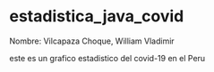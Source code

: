 # estadistica_java_covid
Nombre: Vilcapaza Choque, William Vladimir

este es un grafico estadistico del covid-19 en el Peru
